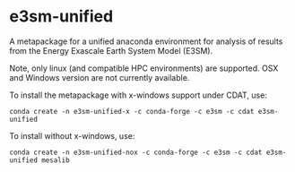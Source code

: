 # e3sm-unified

A metapackage for a unified anaconda environment for analysis of results from
the Energy Exascale Earth System Model (E3SM).

Note, only linux (and compatible HPC environments) are supported.  OSX and Windows version are not currently available.

To install the metapackage with x-windows support under CDAT, use:
```
conda create -n e3sm-unified-x -c conda-forge -c e3sm -c cdat e3sm-unified
```
To install without x-windows, use:
```
conda create -n e3sm-unified-nox -c conda-forge -c e3sm -c cdat e3sm-unified mesalib
```

